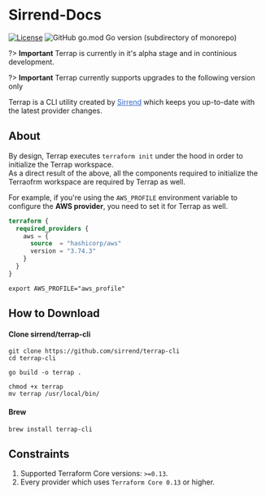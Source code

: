 # Sirrend-Docs 
[![License](https://img.shields.io/badge/License-Apache_2.0-blue.svg)](https://opensource.org/licenses/Apache-2.0)  ![GitHub go.mod Go version (subdirectory of monorepo)](https://img.shields.io/github/go-mod/go-version/sirrend/terrap-cli?filename=go.mod)

?> **Important** Terrap is currently in it's alpha stage and in continious development.

?> **Important** Terrap currently supports upgrades to the following version only


Terrap is a CLI utility created by <a href=https://sirrend.com style="color: #3366CC">Sirrend</a> which keeps you up-to-date with the latest provider changes.

## About
By design, Terrap executes `terraform init` under the hood in order to initialize the Terrap workspace.</br>
As a direct result of the above, all the components required to initialize the Terraofrm workspace are required by Terrap as well.

For example, if you're using the `AWS_PROFILE` environment variable to configure the **AWS provider**, you need to set it for Terrap as well.

```terraform
terraform {
  required_providers {
    aws = {
      source  = "hashicorp/aws"
      version = "3.74.3"
    }
  }
}
```

```shell
export AWS_PROFILE="aws_profile"
```

## How to Download
#### Clone sirrend/terrap-cli
```shell
git clone https://github.com/sirrend/terrap-cli
cd terrap-cli

go build -o terrap .

chmod +x terrap
mv terrap /usr/local/bin/
```

#### Brew
```shell
brew install terrap-cli
```

## Constraints
1. Supported Terraform Core versions: `>=0.13`.
2. Every provider which uses `Terraform Core 0.13` or higher.